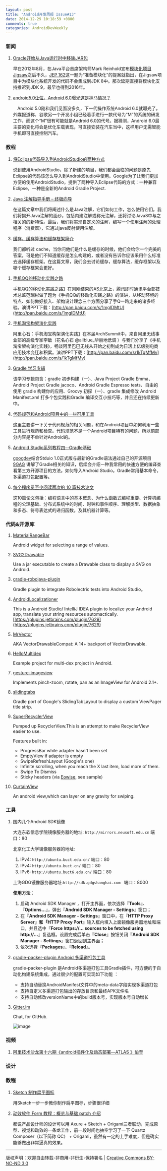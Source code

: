 ```yaml
---
layout: post
title: "Android开发周报 Issue#13"
date: 2014-12-29 10:18:59 +0800
comments: true
categories: AndroidDevWeekly
---
```

### 新闻
1. [Oracle开始从Java运行时中移除JAR包](http://www.infoq.com/cn/news/2014/12/oracle-java-jar-package)

	早在2012年8月，在Java平台首席架构师Mark Reinhold宣布[模块化项目Jigsaw](http://openjdk.java.net/projects/jigsaw/)之后不久，[JEP 162](http://openjdk.java.net/jeps/162)这一题为“准备模块化”的提案就指出，在Jigsaw项目中为模块化系统开发的代码不会集成到JDK 8中。那次延期直接将模块化支持推迟到JDK 9，最早也得到2016年。

1. [android5.0让位，Android 6.0曝光这是神马情况？](http://www.eoeandroid.com/thread-558758-1-1.html)
	
	　Android 5.0刚和我们见面没多久，下一代操作系统Android 6.0就曝光了。外媒报道称，谷歌另一个开发小组已经着手进行一款代号为“M”的系统的研发工作，而这个“M”很有可能就是Android 6.0的代号。据猜测，Android 6.0最主要的变化将会是优化车载表现，可直接安装在汽车当中，这样用户无需智能手机即可直接控制汽车。
	
### 教程

1. [将Eclipse代码导入到AndroidStudio的两种方式](http://www.cnblogs.com/ct2011/p/4183553.html)

	说到使用AndroidStudio，除了新建的项目，我们都会面临的问题是原先Eclipse的代码该怎么导入到AndroidStudio中使用。Google为了让我们更加方便的使用AndroidStudio，提供了两种导入Eclipse代码的方式：一种兼容Eclipse，一种是全新的Android Gradle Project.

1. [Java 注解指导手册 – 终极向导](http://www.importnew.com/14227.html)

	在这篇文章中我们将阐述什么是Java注解，它们如何工作，怎么使用它们。我们将揭开Java注解的面纱，包括内建注解或称元注解，还将讨论Java8中与之相关的的新特性。最后，我们将实现自定义的注解，编写一个使用注解的处理程序（消费器），它通过java反射使用注解。
	
1. [缓存、缓存算法和缓存框架简介](http://blog.jobbole.com/30940/)

	我们都听过 cache，当你问他们是什么是缓存的时候，他们会给你一个完美的答案，可是他们不知道缓存是怎么构建的，或者没有告诉你应该采用什么标准去选择缓存框架。在这篇文章，我们会去讨论缓存，缓存算法，缓存框架以及哪个缓存框架会更好。

<!--more-->

1. [手机QQ的移动化实践之路](http://www.infoq.com/cn/news/2014/12/qq-mobile-practice)

	手机QQ的移动化实践之路】在刚刚结束的AS北京上，腾讯即时通讯平台部技术总监范瑞彬做了题为《手机QQ的移动化实践之路》的演讲，从移动环境的特点、如何做好接入、架构设计理念三个方面分享了手Q一路走来的诸多经验。演讲PPT下载：[http://pan.baidu.com/s/1mgIDMtU](http://pan.baidu.com/s/1mgIDMtU)

1. [手机淘宝构架演化实践](http://www.infoq.com/cn/news/2014/12/taobao-app-evolution)
	
	阿里心石：手机淘宝构架演化实践】在本届ArchSummit中，来自阿里无线事业部的高级专家李敏（花名心石 @allblue_华丽地低调 ）与我们分享了《手机淘宝架构演化实践》，畅谈阿里巴巴无线从开始之初到成为日活上亿级别电商应用技术变迁和积累。演讲PPT下载：[http://pan.baidu.com/s/1kTgMfMv](http://pan.baidu.com/s/1kTgMfMv)
	
1. [Gradle 学习专辑](http://www.testerhome.com/topics/1718)
	
	该学习专辑包含：gradle 初步构建（一）、Java Project Gradle Emma、Android Project Gradle jacoco、Android Gradle Espresso tests、自由的使用 gradle 构建你的应用、Groovy 初探（一）、gradle 集成修改 Android Manifest.xml 打多个包实践和Gradle 编译交互小技巧等，并且还在持续更新中。
	
1. [代码规范和Android项目中的一些可用工具](http://tech.glowing.com/cn/dai-ma-gui-fan-he-androidxiang-mu-zhong-de-xie-ke-yong-gong-ju/)

	这里主要讲一下关于代码规范的相关问题，和在Android项目中如何利用一些工具进行规范和检查。代码规范不是一个Android项目特有的问题，所以前部分内容是不单针对Android的。

1. [Android Studio系列教程四--Gradle基础](http://stormzhang.gitcafe.com/devtools/2014/12/18/android-studio-tutorial4/)

	[googdev](http://weibo.com/zhangqi8)结合Stduio 1.0正式版与最新的Gradle语法通过自己的开源项目 [9GAG](https://github.com/stormzhang/9GAG) 讲解了Gradle相关的知识，后续会介绍一种我常用的快速方便的编译查看第三方开源项目的方法，如何导入Android Studio，Gradle常用基本命令，多渠道打包配置等。

1. [每个程序员至少阅读两次的 10 篇技术论文](http://top.jobbole.com/17733/)

	 这10篇论文包括：编程语言中的基本概念、为什么函数式编程重要、计算机编程的公理基础、分布式系统中的时间、时钟和事件顺序、理解类型、数据抽象和多态、符号表达式的递归函数，及其机器计算等。

### 代码&开源库

1. [MaterialRangeBar](https://github.com/oli107/material-range-bar)

	Android widget for selecting a range of values.
	
1. [SVG2Drawable](https://github.com/StanKocken/SVG2Drawable)
	
	Use a jar executable to create a Drawable class to display a SVG on Android.
	
1. [gradle-robojava-plugin](https://github.com/kageiit/gradle-robojava-plugin)

	Gradle plugin to integrate Robolectric tests into Android Studio。
	
1. [AndroidLocalizationer](https://github.com/westlinkin/AndroidLocalizationer)

	This is a Android Studio/ IntelliJ IDEA plugin to localize your Android app, translate your string resources automactically. [https://plugins.jetbrains.com/plugin/7629](https://plugins.jetbrains.com/plugin/7629)

1. [MrVector](https://github.com/telly/MrVector)

	AKA VectorDrawableCompat: A 14+ backport of VectorDrawable.

1. [HelloMultidex](https://github.com/frogermcs/HelloMultidex)

	Example project for multi-dex project in Android.

1. [gesture-imageview](https://github.com/jasonpolites/gesture-imageview)
	
	Implements pinch-zoom, rotate, pan as an ImageView for Android 2.1+.
	
1. [slidingtabs](https://github.com/nispok/slidingtabs)

	Gradle port of Google's SlidingTabLayout to display a custom ViewPager title strip.

1. [SuperRecyclerView](https://github.com/Malinskiy/SuperRecyclerView)

	Pumped up RecyclerView.This is an attempt to make RecyclerView easier to use.

	Features built in:

	* ProgressBar while adapter hasn't been set
	* EmptyView if adapter is empty
	* SwipeRefreshLayout (Google's one)
	* Infinite scrolling, when you reach the X last item, load more of them.
	* Swipe To Dismiss
	* Sticky headers (via [Eowise](https://github.com/eowise/recyclerview-stickyheaders), see sample)

1. [CurtainView](https://github.com/aicaprio/CurtainView)

	An android view,which can layer on any gravity for swiping.
	
### 工具	 	 

1. 国内几个Android SDK镜像
	
	大连东软信息学院镜像服务器的地址: `http://mirrors.neusoft.edu.cn` 端口：80

   	北京化工大学镜像服务器的地址: 
   	1. IPv4: `http://ubuntu.buct.edu.cn/` 端口：80
   	2. IPv4: `http://ubuntu.buct.cn/`   端口：80
   	3. IPv6: `http://ubuntu.buct6.edu.cn/`  端口：80
	
	上海GDG镜像服务器地址:`http://sdk.gdgshanghai.com `  端口：8000

	**使用方法**：
	
	1. 启动 Android SDK Manager ，打开主界面，依次选择『**Tools**』、『**Options...**』，弹出『**Android SDK Manager - Settings**』窗口；
	2. 在『**Android SDK Manager - Settings**』窗口中，在『**HTTP Proxy Server」和「HTTP Proxy Port**』输入框内填入上面镜像服务器地址和端口，并且选中『**Force https://... sources to be fetched using http://...**』复选框。设置完成后单击『**Close**』按钮关闭『**Android SDK Manager - Settings**』窗口返回到主界面；
	3. 依次选择『**Packages**』、『**Reload**』。

1. [gradle-packer-plugin Android 多渠道打包工具](https://github.com/mcxiaoke/gradle-packer-plugin)

	gradle-packer-plugin 是Android多渠道打包工具Gradle插件，可方便的于自动化构建系统集成，通过很少的配置可实现如下功能 ：

	* 支持自动替换AndroidManifest文件中的meta-data字段实现多渠道打包
	* 支持自定义多渠道打包输出的存放目录和最终APK文件名
	* 支持自动修改versionName中的build版本号，实现版本号自动增长
	
1. [Gitter.im](https://gitter.im)

	Chat, for GitHub.

	![image](http://ww4.sinaimg.cn/bmiddle/005GSHYzjw1eniqp77z75j31kw0w74ii.jpg)
	
### 视频

1. [阿里技术沙龙第十六期《android插件化及动态部署—ATLAS 》伯奎](http://v.youku.com/v_show/id_XNTMzMjYzMzM2.html)

### 设计
	
### 教程

1. [Sketch 制作扁平图标](http://zhuanlan.zhihu.com/rijing/19845226)
	
	用Sketch一步一步教你制作扁平图标，步骤很详细
	
1. [动效软件 Form 教程：概览与基础 patch 介绍](http://leonpd.lofter.com/post/20f397_4cb74d1)
	
	都说产品设计师的设计可以用 Axure + Sketch + Origami三者联动，完成原型、视觉和动效的一条龙工作，前一段时间也抽空学习了一下 Quartz Composer（以下简称 QC） + Origami，虽然有一定的上手难度，但是确实能够做出非常逼真的效果。
	
----
版权声明：欢迎自由转载-非商用-非衍生-保持署名 | [Creative Commons BY-NC-ND 3.0](http://creativecommons.org/licenses/by-nc-nd/3.0/deed.zh)